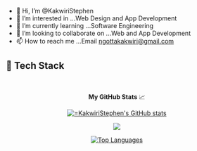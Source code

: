- 👋 Hi, I’m @KakwiriStephen
- 👀 I’m interested in ...Web Design and App Development
- 🌱 I’m currently learning ...Software Engineering
- 💞️ I’m looking to collaborate on ...Web and App Development
- 📫 How to reach me ...Email ngottakakwiri@gmail.com


<h2> 🥞 Tech Stack</h2>
<p align="center">
<!-- <img alt="HTML5" src="https://img.shields.io/badge/html5-%23f2ca61.svg?style=for-the-badge&logo=html5&logoColor=140200"/>
<img alt="CSS3" src="https://img.shields.io/badge/css3-%23ffd2ce.svg?style=for-the-badge&logo=css3&logoColor=140200"/>
<img alt="JavaScript" src="https://img.shields.io/badge/javascript-%23e4626b.svg?style=for-the-badge&logo=javascript&logoColor=%23F7DF1E"/>
<img alt="NodeJs" src="https://img.shields.io/badge/node.js-%23f2ca61.svg?style=for-the-badge&logo=node.js&logoColor=%FFFFFF"/>
<img alt="Java" src="https://img.shields.io/badge/java-%23e4626b.svg?style=for-the-badge&logo=java&logoColor=140200"/>
<img alt="Python" src="https://img.shields.io/badge/python-%23fca9ae.svg?style=for-the-badge&logo=python&logoColor=140200"/>
<img alt="Github" src="https://img.shields.io/badge/github-%23f2ca61.svg?style=for-the-badge&logo=github&logoColor=140200"/>
<img alt="Visual Studio Code" src="https://img.shields.io/badge/Visual Studio Code-f2ca61.svg?style=for-the-badge&logo=visual-studio-code&logoColor=140200"/>
<img alt="ExpressJs" src="https://img.shields.io/badge/express.js-%23ffd2ce.svg?style=for-the-badge&logo=express&logoColor=140200"/>
<img alt="MongoDB" src="https://img.shields.io/badge/mongodb-%23f2ca61.svg?style=for-the-badge&logo=mongodb&logoColor=140200" /> -->
  
<!--   
![React](https://img.shields.io/badge/React-2C2D72?style=for-the-badge&logo=react&logoColor=61DAFB)
![MongoDB](https://img.shields.io/badge/MongoDB-2C2D72?style=for-the-badge&logo=mongodb&logoColor=white)
![Express](https://img.shields.io/badge/Express.js-2C2D72?style=for-the-badge&logo=express&logoColor=white)
![Bootstrap](https://img.shields.io/badge/Bootstrap-2C2D72?style=for-the-badge&logo=bootstrap&logoColor=white)
![Next JS](https://img.shields.io/badge/next.js-2C2D72?style=for-the-badge&logo=nextdotjs&logoColor=white)
![Node JS](https://img.shields.io/badge/Node.js-2C2D72?style=for-the-badge&logo=nodedotjs&logoColor=white)
![NPM](https://img.shields.io/badge/npm-2C2D72?style=for-the-badge&logo=npm&logoColor=white)
![GitHub](https://img.shields.io/badge/GitHub-2C2D72?style=for-the-badge&logo=github&logoColor=white)
![Git](https://img.shields.io/badge/git-2C2D72.svg?style=for-the-badge&logo=git&logoColor=white)
![OpenCV](https://img.shields.io/badge/OpenCV-2C2D72?style=for-the-badge&logo=OpenCV&logoColor=white)
![CSS3](https://img.shields.io/badge/CSS3-2C2D72?style=for-the-badge&logo=css3&logoColor=white)
![HTML](https://img.shields.io/badge/HTML5-2C2D72?style=for-the-badge&logo=html5&logoColor=white)
![JavaScript](https://img.shields.io/badge/JavaScript-2C2D72?style=for-the-badge&logo=javascript&logoColor=F7DF1E)
![Python](https://img.shields.io/badge/Python-2C2D72?style=for-the-badge&logo=python&logoColor=blue)
![numpy](https://img.shields.io/badge/Numpy-2C2D72?style=for-the-badge&logo=numpy&logoColor=white)
![pandas](https://img.shields.io/badge/Pandas-2C2D72?style=for-the-badge&logo=pandas&logoColor=white)
![MySQL](https://img.shields.io/badge/MySQL-2C2D72?style=for-the-badge&logo=mysql&logoColor=white)
 -->

  </p>
<br>

  <p align="center"><b>My GitHub Stats</b> 📈 </p>
<p align="center">
<a href="http://www.github.com/KakwiriStephn"><img src="https://github-readme-stats.vercel.app/api?username=KakwiriStephen&show_icons=true&hide=&count_private=true&title_color=3382ed&text_color=ffffff&icon_color=ec4899&bg_color=171717&hide_border=true&show_icons=true" alt="=KakwiriStephen's GitHub stats" /></a>
  </p>
<p align="center">
<a href="http://www.github.com/=KakwiriStephen"><img src="https://github-readme-streak-stats.herokuapp.com/?user=KakwiriStephen&stroke=ffffff&background=171717&ring=3382ed&fire=3382ed&currStreakNum=ffffff&currStreakLabel=3382ed&sideNums=ffffff&sideLabels=ffffff&dates=ffffff&hide_border=true" /></a></p>
<p align="center">
<a href="https://github.com/=KakwiriStephen" align="left"><img src="https://github-readme-stats.vercel.app/api/top-langs/?username=KakwiriStephen&langs_count=10&title_color=3382ed&text_color=ffffff&icon_color=ec4899&bg_color=171717&hide_border=true&locale=en&custom_title=Top%20%Languages" alt="Top Languages" /></a>
</p>




<!---
KakwiriStephen/KakwiriStephen is a ✨ special ✨ repository because its `README.md` (this file) appears on your GitHub profile.
You can click the Preview link to take a look at your changes.
--->

